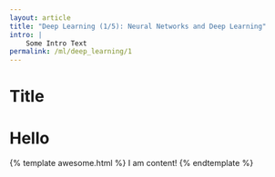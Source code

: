 ```yaml
---
layout: article
title: "Deep Learning (1/5): Neural Networks and Deep Learning"
intro: | 
    Some Intro Text
permalink: /ml/deep_learning/1
---
```


#  Title

# Hello
{% template awesome.html %}
I am content!
{% endtemplate %}